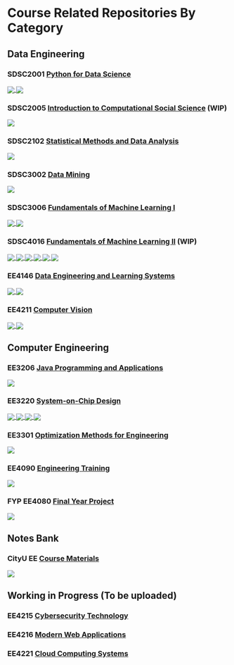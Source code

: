 # Course Related Repositories By Category

## Data Engineering

### SDSC2001 [Python for Data Science](http://www.cityu.edu.hk/catalogue/ug/current/course/SDSC2001.htm)

<a href="https://github.com/AlexLeungZ/SDSC2001">
  <img align="center" src="https://github-readme-stats.vercel.app/api/pin/?username=AlexLeungZ&repo=SDSC2001&theme=dracula" />
</a>
<a href="https://github.com/AlexLeungZ/SDSC2001-proj">
  <img align="center" src="https://github-readme-stats.vercel.app/api/pin/?username=AlexLeungZ&repo=SDSC2001-proj&theme=dracula" />
</a>

### SDSC2005 [Introduction to Computational Social Science](https://www.cityu.edu.hk/catalogue/ug/current/course/SDSC2005.htm) (WIP)

<a href="https://github.com/AlexLeungZ/SDSC2005">
  <img align="center" src="https://github-readme-stats.vercel.app/api/pin/?username=AlexLeungZ&repo=SDSC2005&theme=dracula" />
</a>

### SDSC2102 [Statistical Methods and Data Analysis](http://www.cityu.edu.hk/catalogue/ug/current/course/SDSC2102.htm)

<a href="https://github.com/AlexLeungZ/SDSC2102-project">
  <img align="center" src="https://github-readme-stats.vercel.app/api/pin/?username=AlexLeungZ&repo=SDSC2102-project&theme=dracula" />
</a>

### SDSC3002 [Data Mining](http://www.cityu.edu.hk/catalogue/ug/current/course/SDSC3002.htm)

<a href="https://github.com/AlexLeungZ/SDSC3002-proj">
  <img align="center" src="https://github-readme-stats.vercel.app/api/pin/?username=AlexLeungZ&repo=SDSC3002-proj&theme=dracula" />
</a>

### SDSC3006 [Fundamentals of Machine Learning I](http://www.cityu.edu.hk/catalogue/ug/current/course/SDSC3006.htm)

<a href="https://github.com/AlexLeungZ/SDSC3006">
  <img align="center" src="https://github-readme-stats.vercel.app/api/pin/?username=AlexLeungZ&repo=SDSC3006&theme=dracula" />
</a>
<a href="https://github.com/AlexLeungZ/SDSC3006-proj">
  <img align="center" src="https://github-readme-stats.vercel.app/api/pin/?username=AlexLeungZ&repo=SDSC3006-proj&theme=dracula" />
</a>

### SDSC4016 [Fundamentals of Machine Learning II](http://www.cityu.edu.hk/catalogue/ug/current/course/SDSC4016.htm) (WIP)

<a href="https://github.com/AlexLeungZ/SDSC4016">
  <img align="center" src="https://github-readme-stats.vercel.app/api/pin/?username=AlexLeungZ&repo=SDSC4016&theme=dracula" />
</a>
<a href="https://github.com/CityU-SDSC4016-2022/SDSC4016-hw1">
  <img align="center" src="https://github-readme-stats.vercel.app/api/pin/?username=CityU-SDSC4016-2022&repo=SDSC4016-hw1&theme=dracula" />
</a>
<a href="https://github.com/CityU-SDSC4016-2022/SDSC4016-hw2">
  <img align="center" src="https://github-readme-stats.vercel.app/api/pin/?username=CityU-SDSC4016-2022&repo=SDSC4016-hw2&theme=dracula" />
</a>
<a href="https://github.com/CityU-SDSC4016-2022/SDSC4016-hw3">
  <img align="center" src="https://github-readme-stats.vercel.app/api/pin/?username=CityU-SDSC4016-2022&repo=SDSC4016-hw3&theme=dracula" />
</a>
<a href="https://github.com/CityU-SDSC4016-2022/SDSC4016-hw4">
  <img align="center" src="https://github-readme-stats.vercel.app/api/pin/?username=CityU-SDSC4016-2022&repo=SDSC4016-hw4&theme=dracula" />
</a>
<a href="https://github.com/CityU-SDSC4016-2022/SDSC4016-proj">
  <img align="center" src="https://github-readme-stats.vercel.app/api/pin/?username=CityU-SDSC4016-2022&repo=SDSC4016-proj&theme=dracula" />
</a>

### EE4146 [Data Engineering and Learning Systems](http://www.cityu.edu.hk/catalogue/ug/current/course/EE4146.htm)

<a href="https://github.com/AlexLeungZ/EE4146-class-t1">
  <img align="center" src="https://github-readme-stats.vercel.app/api/pin/?username=AlexLeungZ&repo=EE4146-class-t1&theme=dracula" />
</a>
<a href="https://github.com/AlexLeungZ/EE4146-class-t2">
  <img align="center" src="https://github-readme-stats.vercel.app/api/pin/?username=AlexLeungZ&repo=EE4146-class-t2&theme=dracula" />
</a>

### EE4211 [Computer Vision](http://www.cityu.edu.hk/catalogue/ug/current/course/EE4211.htm)

<a href="https://github.com/AlexLeungZ/EE4211-det">
  <img align="center" src="https://github-readme-stats.vercel.app/api/pin/?username=AlexLeungZ&repo=EE4211-det&theme=dracula" />
</a>
<a href="https://github.com/AlexLeungZ/EE4211-seg">
  <img align="center" src="https://github-readme-stats.vercel.app/api/pin/?username=AlexLeungZ&repo=EE4211-seg&theme=dracula" />
</a>

## Computer Engineering

### EE3206 [Java Programming and Applications](http://www.cityu.edu.hk/catalogue/ug/current/course/EE3206.htm)

<a href="https://github.com/AlexLeungZ/EE3206">
  <img align="center" src="https://github-readme-stats.vercel.app/api/pin/?username=AlexLeungZ&repo=EE3206&theme=dracula" />
</a>

### EE3220 [System-on-Chip Design](http://www.cityu.edu.hk/catalogue/ug/current/course/EE3220.htm)

<a href="https://github.com/AlexLeungZ/EE3220-lab1">
  <img align="center" src="https://github-readme-stats.vercel.app/api/pin/?username=AlexLeungZ&repo=EE3220-lab1&theme=dracula" />
</a>
<a href="https://github.com/AlexLeungZ/EE3220-lab1_b">
  <img align="center" src="https://github-readme-stats.vercel.app/api/pin/?username=AlexLeungZ&repo=EE3220-lab1_b&theme=dracula" />
</a>
<a href="https://github.com/AlexLeungZ/EE3220-lab2">
  <img align="center" src="https://github-readme-stats.vercel.app/api/pin/?username=AlexLeungZ&repo=EE3220-lab2&theme=dracula" />
</a>
<a href="https://github.com/AlexLeungZ/EE3220-lab2_b">
  <img align="center" src="https://github-readme-stats.vercel.app/api/pin/?username=AlexLeungZ&repo=EE3220-lab2_b&theme=dracula" />
</a>

### EE3301 [Optimization Methods for Engineering](http://www.cityu.edu.hk/catalogue/ug/current/course/EE3301.htm)

<a href="https://github.com/AlexLeungZ/EE3301">
  <img align="center" src="https://github-readme-stats.vercel.app/api/pin/?username=AlexLeungZ&repo=EE3301&theme=dracula" />
</a>

### EE4090 [Engineering Training](http://www.cityu.edu.hk/catalogue/ug/current/course/ee4090.htm)

<a href="https://github.com/AlexLeungZ/EE4090-M2">
  <img align="center" src="https://github-readme-stats.vercel.app/api/pin/?username=AlexLeungZ&repo=EE4090-M2&theme=dracula" />
</a>

### FYP EE4080 [Final Year Project](http://www.cityu.edu.hk/catalogue/ug/current/course/EE4080.htm)

<a href="https://github.com/CityU-22-EEFYP/Solidity-Tutorials">
  <img align="center" src="https://github-readme-stats.vercel.app/api/pin/?username=CityU-22-EEFYP&repo=Solidity-Tutorials&theme=dracula" />
</a>

## Notes Bank

### CityU EE [Course Materials](https://github.com/CityuSource/EE-Notes)

<a href="https://github.com/AlexLeungZ/EE-Notes">
  <img align="center" src="https://github-readme-stats.vercel.app/api/pin/?username=CityuSource&repo=EE-Notes&theme=dracula" />
</a>

## Working in Progress (To be uploaded)

### EE4215 [Cybersecurity Technology](http://www.cityu.edu.hk/catalogue/ug/current/course/EE4215.htm)

### EE4216 [Modern Web Applications](http://www.cityu.edu.hk/catalogue/ug/current/course/EE4216.htm)

### EE4221 [Cloud Computing Systems](http://www.cityu.edu.hk/catalogue/ug/current/course/EE4221.htm)
